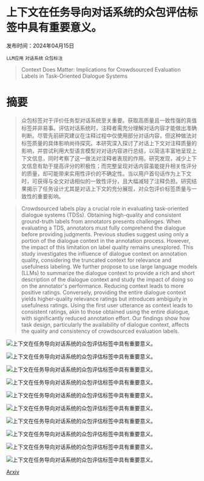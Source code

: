 # 上下文在任务导向对话系统的众包评估标签中具有重要意义。

发布时间：2024年04月15日

`LLM应用` `对话系统` `众包标注`

> Context Does Matter: Implications for Crowdsourced Evaluation Labels in Task-Oriented Dialogue Systems

# 摘要

> 众包标签对于评价任务型对话系统至关重要。获取高质量且一致性强的真值标签并非易事。评估对话系统时，注释者需充分理解对话内容才能做出准确判断。尽管先前研究建议在注释过程中仅使用部分对话内容，但这种做法对标签质量的具体影响尚待探究。本研究深入探讨了对话上下文对注释质量的影响，并尝试利用大型语言模型对对话内容进行总结，以简洁丰富地呈现上下文信息，同时考察了这一做法对注释者表现的作用。研究发现，减少上下文信息有助于提高评分的积极性；而完整呈现对话内容虽能提升相关性评分的质量，却可能带来实用性评价的不确定性。当以用户首句话作为上下文时，可获得与全文对话相似的一致性评分，且大幅减轻了注释负担。研究结果揭示了任务设计尤其是对话上下文的充分展现，对众包评价标签质量与一致性的重要影响。

> Crowdsourced labels play a crucial role in evaluating task-oriented dialogue systems (TDSs). Obtaining high-quality and consistent ground-truth labels from annotators presents challenges. When evaluating a TDS, annotators must fully comprehend the dialogue before providing judgments. Previous studies suggest using only a portion of the dialogue context in the annotation process. However, the impact of this limitation on label quality remains unexplored. This study investigates the influence of dialogue context on annotation quality, considering the truncated context for relevance and usefulness labeling. We further propose to use large language models (LLMs) to summarize the dialogue context to provide a rich and short description of the dialogue context and study the impact of doing so on the annotator's performance. Reducing context leads to more positive ratings. Conversely, providing the entire dialogue context yields higher-quality relevance ratings but introduces ambiguity in usefulness ratings. Using the first user utterance as context leads to consistent ratings, akin to those obtained using the entire dialogue, with significantly reduced annotation effort. Our findings show how task design, particularly the availability of dialogue context, affects the quality and consistency of crowdsourced evaluation labels.

![上下文在任务导向对话系统的众包评估标签中具有重要意义。](../../../paper_images/2404.09980/x1.png)

![上下文在任务导向对话系统的众包评估标签中具有重要意义。](../../../paper_images/2404.09980/x2.png)

![上下文在任务导向对话系统的众包评估标签中具有重要意义。](../../../paper_images/2404.09980/x3.png)

![上下文在任务导向对话系统的众包评估标签中具有重要意义。](../../../paper_images/2404.09980/x4.png)

![上下文在任务导向对话系统的众包评估标签中具有重要意义。](../../../paper_images/2404.09980/x5.png)

![上下文在任务导向对话系统的众包评估标签中具有重要意义。](../../../paper_images/2404.09980/x6.png)

![上下文在任务导向对话系统的众包评估标签中具有重要意义。](../../../paper_images/2404.09980/x7.png)

![上下文在任务导向对话系统的众包评估标签中具有重要意义。](../../../paper_images/2404.09980/x8.png)

![上下文在任务导向对话系统的众包评估标签中具有重要意义。](../../../paper_images/2404.09980/usefulness-u5.png)

![上下文在任务导向对话系统的众包评估标签中具有重要意义。](../../../paper_images/2404.09980/use-phase2.png)

[Arxiv](https://arxiv.org/abs/2404.09980)